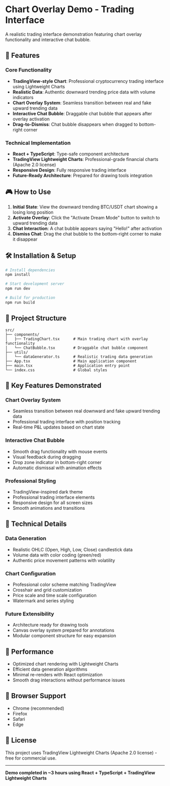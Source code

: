 # Chart Overlay Demo - Trading Interface

A realistic trading interface demonstration featuring chart overlay functionality and interactive chat bubble.

## 🚀 Features

### Core Functionality
- **TradingView-style Chart**: Professional cryptocurrency trading interface using Lightweight Charts
- **Realistic Data**: Authentic downward trending price data with volume indicators
- **Chart Overlay System**: Seamless transition between real and fake upward trending data
- **Interactive Chat Bubble**: Draggable chat bubble that appears after overlay activation
- **Drag-to-Dismiss**: Chat bubble disappears when dragged to bottom-right corner

### Technical Implementation
- **React + TypeScript**: Type-safe component architecture
- **TradingView Lightweight Charts**: Professional-grade financial charts (Apache 2.0 license)
- **Responsive Design**: Fully responsive trading interface
- **Future-Ready Architecture**: Prepared for drawing tools integration

## 🎮 How to Use

1. **Initial State**: View the downward trending BTC/USDT chart showing a losing long position
2. **Activate Overlay**: Click the "Activate Dream Mode" button to switch to upward trending data
3. **Chat Interaction**: A chat bubble appears saying "Hello!" after activation
4. **Dismiss Chat**: Drag the chat bubble to the bottom-right corner to make it disappear

## 🛠️ Installation & Setup

```bash
# Install dependencies
npm install

# Start development server
npm run dev

# Build for production
npm run build
```

## 📁 Project Structure

```
src/
├── components/
│   ├── TradingChart.tsx      # Main trading chart with overlay functionality
│   └── ChatBubble.tsx        # Draggable chat bubble component
├── utils/
│   └── dataGenerator.ts      # Realistic trading data generation
├── App.tsx                   # Main application component
├── main.tsx                  # Application entry point
└── index.css                 # Global styles
```

## 🎯 Key Features Demonstrated

### Chart Overlay System
- Seamless transition between real downward and fake upward trending data
- Professional trading interface with position tracking
- Real-time P&L updates based on chart state

### Interactive Chat Bubble
- Smooth drag functionality with mouse events
- Visual feedback during dragging
- Drop zone indicator in bottom-right corner
- Automatic dismissal with animation effects

### Professional Styling
- TradingView-inspired dark theme
- Professional trading interface elements
- Responsive design for all screen sizes
- Smooth animations and transitions

## 🔧 Technical Details

### Data Generation
- Realistic OHLC (Open, High, Low, Close) candlestick data
- Volume data with color coding (green/red)
- Authentic price movement patterns with volatility

### Chart Configuration
- Professional color scheme matching TradingView
- Crosshair and grid customization
- Price scale and time scale configuration
- Watermark and series styling

### Future Extensibility
- Architecture ready for drawing tools
- Canvas overlay system prepared for annotations
- Modular component structure for easy expansion

## 🚀 Performance

- Optimized chart rendering with Lightweight Charts
- Efficient data generation algorithms
- Minimal re-renders with React optimization
- Smooth drag interactions without performance issues

## 📱 Browser Support

- Chrome (recommended)
- Firefox
- Safari
- Edge

## 📄 License

This project uses TradingView Lightweight Charts (Apache 2.0 license) - free for commercial use.

---

**Demo completed in ~3 hours using React + TypeScript + TradingView Lightweight Charts**